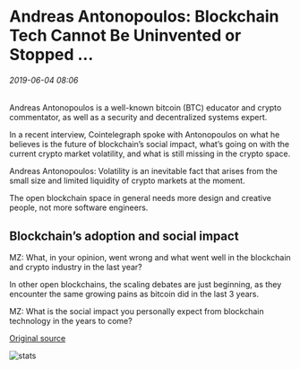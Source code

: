 # Andreas Antonopoulos: Blockchain Tech Cannot Be Uninvented or Stopped ...

###### 2019-06-04 08:06

Andreas Antonopoulos is a well-known bitcoin (BTC) educator and crypto commentator, as well as a security and decentralized systems expert.

In a recent interview, Cointelegraph spoke with Antonopoulos on what he believes is the future of blockchain’s social impact, what’s going on with the current crypto market volatility, and what is still missing in the crypto space.

Andreas Antonopoulos: Volatility is an inevitable fact that arises from the small size and limited liquidity of crypto markets at the moment.

The open blockchain space in general needs more design and creative people, not more software engineers.

## Blockchain’s adoption and social impact

MZ: What, in your opinion, went wrong and what went well in the blockchain and crypto industry in the last year?

In other open blockchains, the scaling debates are just beginning, as they encounter the same growing pains as bitcoin did in the last 3 years.

MZ: What is the social impact you personally expect from blockchain technology in the years to come?

[Original source](https://cointelegraph.com/news/andreas-antonopoulos-blockchain-tech-cannot-be-uninvented-or-stopped)

![stats](https://c.statcounter.com/11760860/0/a89fa40b/1/ "stats")